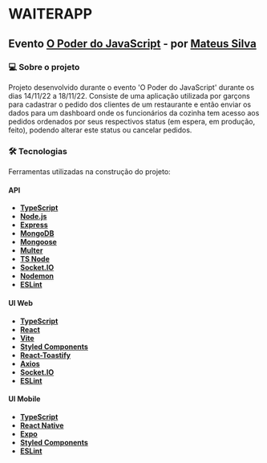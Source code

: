 # WAITERAPP

## Evento [O Poder do JavaScript](https://opoderdojs.jstack.com.br/aulas/aula-1) - por [Mateus Silva](https://github.com/maateusilva)

### 💻 Sobre o projeto

Projeto desenvolvido durante o evento 'O Poder do JavaScript' durante os dias 14/11/22 a 18/11/22. Consiste de uma aplicação utilizada por garçons para cadastrar o pedido dos clientes de um restaurante e então enviar os dados para um dashboard onde os funcionários da cozinha tem acesso aos pedidos ordenados por seus respectivos status (em espera, em produção, feito), podendo alterar este status ou cancelar pedidos.

### 🛠 Tecnologias

Ferramentas utilizadas na construção do projeto:

#### **API** 
- **[TypeScript](https://www.typescriptlang.org)**
- **[Node.js](https://nodejs.org/)**
- **[Express](https://expressjs.com/)**
- **[MongoDB](https://www.mongodb.com/)**
- **[Mongoose](https://mongoosejs.com)**
- **[Multer](https://github.com/expressjs/multer)**
- **[TS Node](https://typestrong.org/ts-node/)**
- **[Socket.IO](https://socket.io/)**
- **[Nodemon](https://nodemon.io/)**
- **[ESLint](https://eslint.org/)**
  
#### **UI Web**
- **[TypeScript](https://www.typescriptlang.org)**
- **[React](https://reactjs.org/)**
- **[Vite](https://vitejs.dev/)**
- **[Styled Components](https://styled-components.com/)**
- **[React-Toastify](https://github.com/fkhadra/react-toastify)**
- **[Axios](https://axios-http.com/)**
- **[Socket.IO](https://socket.io/)**
- **[ESLint](https://eslint.org/)**

#### **UI Mobile**
- **[TypeScript](https://www.typescriptlang.org)**
- **[React Native](https://reactnative.dev/)**
- **[Expo](https://expo.dev/)**
- **[Styled Components](https://styled-components.com/)**
- **[ESLint](https://eslint.org/)**
